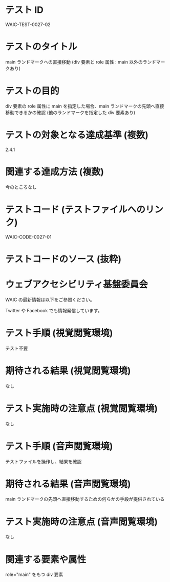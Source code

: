 

# テスト ID
WAIC-TEST-0027-02

# テストのタイトル
main ランドマークへの直接移動 (div 要素と role 属性 : main 以外のランドマークあり)

# テストの目的
div 要素の role 属性に main を指定した場合、main ランドマークの先頭へ直接移動できるかの確認 (他のランドマークを指定した div 要素あり)

# テストの対象となる達成基準 (複数)
2.4.1

# 関連する達成方法 (複数)
今のところなし

# テストコード (テストファイルへのリンク)
WAIC-CODE-0027-01

# テストコードのソース (抜粋)
<div>
<div role="banner">
<h1>ウェブアクセシビリティ基盤委員会</h1>
</div>

<div role="main">

<p>WAIC の最新情報は以下をご参照ください。</p>

</div>
<div role="contentinfo">
<p>Twitter や Facebook でも情報発信しています。</p>
</div>

</div>

# テスト手順 (視覚閲覧環境)
テスト不要

# 期待される結果 (視覚閲覧環境)
なし

# テスト実施時の注意点 (視覚閲覧環境)
なし

# テスト手順 (音声閲覧環境)
テストファイルを操作し、結果を確認

# 期待される結果 (音声閲覧環境)
main ランドマークの先頭へ直接移動するための何らかの手段が提供されている

# テスト実施時の注意点 (音声閲覧環境)
なし

# 関連する要素や属性
role="main" をもつ div 要素


